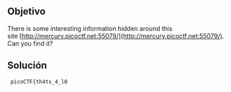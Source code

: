 ## Objetivo
There is some interesting information hidden around this site [http://mercury.picoctf.net:55079/](http://mercury.picoctf.net:55079/). Can you find it?
## Solución
```bash
 picoCTF{th4ts_4_l0
```